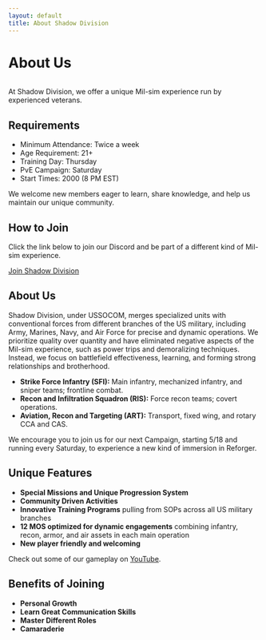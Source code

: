 ```yaml
---
layout: default
title: About Shadow Division  
---
```


<div class="post">
	<h1 class="pageTitle">About Us</h1>
	<img src="{{ '/assets/img/shadow_team.png' | relative_url }}" alt="">
	<p class="intro">
At Shadow Division, we offer a unique Mil-sim experience run by experienced veterans. </p>
<h2>Requirements</h2>
<ul>
    <li>Minimum Attendance: Twice a week</li>
    <li>Age Requirement: 21+</li>
    <li>Training Day: Thursday</li>
    <li>PvE Campaign: Saturday</li>
    <li>Start Times: 2000 (8 PM EST)</li>
</ul>
<p>We welcome new members eager to learn, share knowledge, and help us maintain our unique community.</p>
<h2>How to Join</h2>
<p>Click the link below to join our Discord and be part of a different kind of Mil-sim experience.</p>
<p><a href="https://discord.gg/PKYvjKpKdr">Join Shadow Division</a></p>
<h2>About Us</h2>
<p>Shadow Division, under USSOCOM, merges specialized units with conventional forces from different branches of the US military, including Army, Marines, Navy, and Air Force for precise and dynamic operations. We prioritize quality over quantity and have eliminated negative aspects of the Mil-sim experience, such as power trips and demoralizing techniques. Instead, we focus on battlefield effectiveness, learning, and forming strong relationships and brotherhood.</p>
<ul>
    <li><strong>Strike Force Infantry (SFI):</strong> Main infantry, mechanized infantry, and sniper teams; frontline combat.</li>
    <li><strong>Recon and Infiltration Squadron (RIS):</strong> Force recon teams; covert operations.</li>
    <li><strong>Aviation, Recon and Targeting (ART):</strong> Transport, fixed wing, and rotary CCA and CAS.</li>
</ul>
<p>We encourage you to join us for our next Campaign, starting 5/18 and running every Saturday, to experience a new kind of immersion in Reforger.</p>
<h2>Unique Features</h2>
<ul>
    <li><strong>Special Missions and Unique Progression System</strong></li>
    <li><strong>Community Driven Activities</strong></li>
    <li><strong>Innovative Training Programs</strong> pulling from SOPs across all US military branches</li>
    <li><strong>12 MOS optimized for dynamic engagements</strong> combining infantry, recon, armor, and air assets in each main operation</li>
    <li><strong>New player friendly and welcoming</strong></li>
</ul>
<p>Check out some of our gameplay on <a href="https://youtube.com/@arma_shadowdivision?si=k6HkQ5iFQk5-tKR7">YouTube</a>.</p>
<h2>Benefits of Joining</h2>
<ul>
    <li><strong>Personal Growth</strong></li>
    <li><strong>Learn Great Communication Skills</strong></li>
    <li><strong>Master Different Roles</strong></li>
    <li><strong>Camaraderie</strong></li>
</ul>
 
  <!--	<li><a href="https://github.com/adobe-webplatform/dropcap.js">Drop Cap</a> on posts</li> 
  		<li><a href="http://typecast.com/blog/a-more-modern-scale-for-web-typography">A Better Type Scale</a></li>
  -->	

</div>
